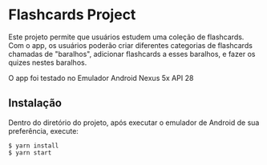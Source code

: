 # Flashcards Project

Este projeto permite que usuários estudem uma coleção de flashcards. Com o app, os usuários poderão criar diferentes categorias de flashcards chamadas de "baralhos", adicionar flashcards a esses baralhos, e fazer os quizes nestes baralhos.

O app foi testado no Emulador Android Nexus 5x API 28

## Instalação
Dentro do diretório do projeto, após executar o emulador de Android de sua preferência, execute:
```
$ yarn install
$ yarn start
```